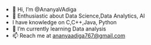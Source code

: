 - 👋 Hi, I’m @AnanyaVAdiga
- 👀 Enthusiastic about Data Science,Data Analytics, AI 
- I have knowledge on C,C++,Java, Python 
- 🌱 I’m currently learning Data analysis 
- 📫 Reach me at ananyaadiga767@gmail.com



